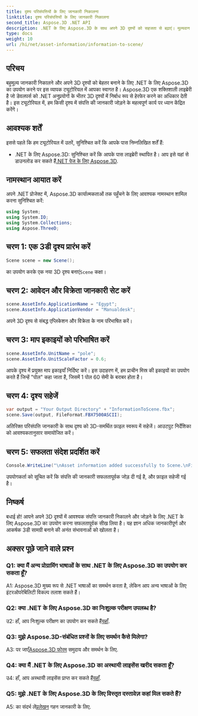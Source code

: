 ```yaml
---
title: दृश्य परिसंपत्तियों के लिए जानकारी निकालना
linktitle: दृश्य परिसंपत्तियों के लिए जानकारी निकालना
second_title: Aspose.3D .NET API
description: .NET के लिए Aspose.3D के साथ अपने 3D दृश्यों को सहजता से बढ़ाएं। मूल्यवान संपत्ति की जानकारी चरण दर चरण जोड़ना सीखें। गतिशील 3डी अनुभव के लिए अभी डाउनलोड करें।
type: docs
weight: 10
url: /hi/net/asset-information/information-to-scene/
---
```

## परिचय

बहुमूल्य जानकारी निकालने और अपने 3D दृश्यों को बेहतर बनाने के लिए .NET के लिए Aspose.3D का उपयोग करने पर इस व्यापक ट्यूटोरियल में आपका स्वागत है। Aspose.3D एक शक्तिशाली लाइब्रेरी है जो डेवलपर्स को .NET अनुप्रयोगों के भीतर 3D दृश्यों में निर्बाध रूप से हेरफेर करने का अधिकार देती है। इस ट्यूटोरियल में, हम किसी दृश्य में संपत्ति की जानकारी जोड़ने के महत्वपूर्ण कार्य पर ध्यान केंद्रित करेंगे।

## आवश्यक शर्तें

इससे पहले कि हम ट्यूटोरियल में उतरें, सुनिश्चित करें कि आपके पास निम्नलिखित शर्तें हैं:

- .NET के लिए Aspose.3D: सुनिश्चित करें कि आपके पास लाइब्रेरी स्थापित है। आप इसे यहां से डाउनलोड कर सकते हैं[.NET पेज के लिए Aspose.3D](https://releases.aspose.com/3d/net/).

## नामस्थान आयात करें

अपने .NET प्रोजेक्ट में, Aspose.3D कार्यात्मकताओं तक पहुँचने के लिए आवश्यक नामस्थान शामिल करना सुनिश्चित करें:

```csharp
using System;
using System.IO;
using System.Collections;
using Aspose.ThreeD;
```

## चरण 1: एक 3डी दृश्य प्रारंभ करें

```csharp
Scene scene = new Scene();
```

 का उपयोग करके एक नया 3D दृश्य बनाएं`Scene` कक्षा।

## चरण 2: आवेदन और विक्रेता जानकारी सेट करें

```csharp
scene.AssetInfo.ApplicationName = "Egypt";
scene.AssetInfo.ApplicationVendor = "Manualdesk";
```

अपने 3D दृश्य से संबद्ध एप्लिकेशन और विक्रेता के नाम परिभाषित करें।

## चरण 3: माप इकाइयों को परिभाषित करें

```csharp
scene.AssetInfo.UnitName = "pole";
scene.AssetInfo.UnitScaleFactor = 0.6;
```

आपके दृश्य में प्रयुक्त माप इकाइयाँ निर्दिष्ट करें। इस उदाहरण में, हम प्राचीन मिस्र की इकाइयों का उपयोग करते हैं जिन्हें "पोल" कहा जाता है, जिसमें 1 पोल 60 सेमी के बराबर होता है।

## चरण 4: दृश्य सहेजें

```csharp
var output = "Your Output Directory" + "InformationToScene.fbx";
scene.Save(output, FileFormat.FBX7500ASCII);
```

अतिरिक्त परिसंपत्ति जानकारी के साथ दृश्य को 3D-समर्थित फ़ाइल स्वरूप में सहेजें। आउटपुट निर्देशिका को आवश्यकतानुसार समायोजित करें।

## चरण 5: सफलता संदेश प्रदर्शित करें

```csharp
Console.WriteLine("\nAsset information added successfully to Scene.\nFile saved at " + output);
```

उपयोगकर्ता को सूचित करें कि संपत्ति की जानकारी सफलतापूर्वक जोड़ दी गई है, और फ़ाइल सहेजी गई है।

## निष्कर्ष

बधाई हो! आपने अपने 3D दृश्यों में आवश्यक संपत्ति जानकारी निकालने और जोड़ने के लिए .NET के लिए Aspose.3D का उपयोग करना सफलतापूर्वक सीख लिया है। यह ज्ञान अधिक जानकारीपूर्ण और आकर्षक 3डी सामग्री बनाने की अनंत संभावनाओं को खोलता है।

## अक्सर पूछे जाने वाले प्रश्न

### Q1: क्या मैं अन्य प्रोग्रामिंग भाषाओं के साथ .NET के लिए Aspose.3D का उपयोग कर सकता हूँ?

A1: Aspose.3D मुख्य रूप से .NET भाषाओं का समर्थन करता है, लेकिन आप अन्य भाषाओं के लिए इंटरऑपरेबिलिटी विकल्प तलाश सकते हैं।

### Q2: क्या .NET के लिए Aspose.3D का निःशुल्क परीक्षण उपलब्ध है?

 उ2: हाँ, आप निःशुल्क परीक्षण का उपयोग कर सकते हैं[यहाँ](https://releases.aspose.com/).

### Q3: मुझे Aspose.3D-संबंधित प्रश्नों के लिए समर्थन कैसे मिलेगा?

 A3: पर जाएँ[Aspose.3D फोरम](https://forum.aspose.com/c/3d/18) समुदाय और समर्थन के लिए.

### Q4: क्या मैं .NET के लिए Aspose.3D का अस्थायी लाइसेंस खरीद सकता हूँ?

 उ4: हाँ, आप अस्थायी लाइसेंस प्राप्त कर सकते हैं[यहाँ](https://purchase.aspose.com/temporary-license/).

### Q5: मुझे .NET के लिए Aspose.3D के लिए विस्तृत दस्तावेज़ कहां मिल सकते हैं?

 A5: का संदर्भ लें[प्रलेखन](https://reference.aspose.com/3d/net/) गहन जानकारी के लिए.